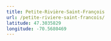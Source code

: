 ```yaml
---
title: Petite-Rivière-Saint-François
url: /petite-riviere-saint-francois/
latitude: 47.3035829
longitude: -70.5680469
---
```

